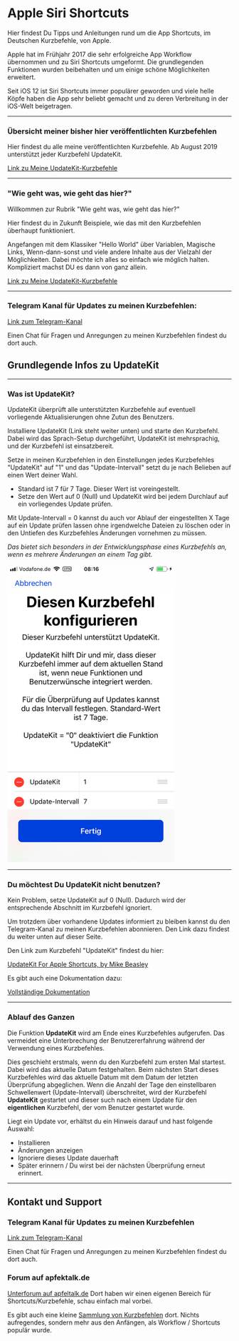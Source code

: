 # Apple Siri Shortcuts

Hier findest Du Tipps und Anleitungen rund um die App Shortcuts, im Deutschen Kurzbefehle, von Apple.

Apple hat im Frühjahr 2017 die sehr erfolgreiche App Workflow übernommen und zu Siri Shortcuts umgeformt. Die grundlegenden Funktionen wurden beibehalten und um einige schöne Möglichkeiten erweitert.

Seit iOS 12 ist Siri Shortcuts immer populärer geworden und viele helle Köpfe haben die App sehr beliebt gemacht und zu deren Verbreitung in der iOS-Welt beigetragen.

---
### Übersicht meiner bisher hier veröffentlichten Kurzbefehlen

Hier findest du alle meine veröffentlichten Kurzbefehle. Ab August 2019 unterstützt jeder Kurzbefehl UpdateKit.

[Link zu Meine UpdateKit-Kurzbefehle](Meine-UpdateKit-Kurzbefehle#meine-updatekit-kurzbefehle)

---
### "Wie geht was, wie geht das hier?"

Willkommen zur Rubrik "Wie geht was, wie geht das hier?"

Hier findest du in Zukunft Beispiele, wie das mit den Kurzbefehlen überhaupt funktioniert.

Angefangen mit dem Klassiker "Hello World" über Variablen, Magische Links, Wenn-dann-sonst und viele andere Inhalte aus der Vielzahl der Möglichkeiten. Dabei möchte ich alles so einfach wie möglich halten. Kompliziert machst DU es dann von ganz allein.

[Link zu Meine UpdateKit-Kurzbefehle](Wie_geht_was_wie_geht_das_hier)

---
### Telegram Kanal für Updates zu meinen Kurzbefehlen:

[Link zum Telegram-Kanal](https://t.me/SC_Updates_Gwadro)

Einen Chat für Fragen und Anregungen zu meinen Kurzbefehlen findest du dort auch.

## Grundlegende Infos zu UpdateKit
---
### Was ist UpdateKit?

UpdateKit überprüft alle unterstützten Kurzbefehle auf eventuell vorliegende Aktualisierungen ohne Zutun des Benutzers.

Installiere UpdateKit (Link steht weiter unten) und starte den Kurzbefehl. Dabei wird das Sprach-Setup durchgeführt, UpdateKit ist mehrsprachig, und der Kurzbefehl ist einsatzbereit.

Setze in meinen Kurzbefehlen in den Einstellungen jedes Kurzbefehles "UpdateKit" auf  "1" und das "Update-Intervall" setzt du je nach Belieben auf einen Wert deiner Wahl.
- Standard ist 7 für 7 Tage. Dieser Wert ist voreingestellt.
- Setze den Wert auf 0 (Null) und UpdateKit wird  bei jedem Durchlauf auf ein vorliegendes Update prüfen.

Mit Update-Intervall = 0 kannst du auch vor Ablauf der eingestellten X Tage auf ein Update prüfen lassen ohne irgendwelche Dateien zu löschen oder in den Untiefen des Kurzbefehles Änderungen vornehmen zu müssen.

*Das bietet sich besonders in der Entwicklungsphase eines Kurzbefehls an, wenn es mehrere Änderungen an einem Tag gibt.*

![UpdateKit Setup](images/UpdateKit-Setup.png)

---
### Du möchtest Du UpdateKit nicht benutzen?

 Kein Problem, setze UpdateKit auf 0 (Null). Dadurch wird der entsprechende Abschnitt im Kurzbefehl ignoriert.

Um trotzdem über vorhandene Updates informiert zu bleiben kannst du den Telegram-Kanal zu meinen Kurzbefehlen abonnieren. Den Link dazu findest du weiter unten auf dieser Seite.

Den Link zum Kurzbefehl "UpdateKit" findest du hier:

[UpdateKit For Apple Shortcuts, by Mike Beasley](https://www.mikebeas.com/updatekit/)

Es gibt auch eine Dokumentation dazu:

[Vollständige Dokumentation](https://www.mikebeas.com/updatekit/docs/)

---
### Ablauf des Ganzen

Die Funktion **UpdateKit** wird am Ende eines Kurzbefehles aufgerufen. Das vermeidet eine Unterbrechung der Benutzererfahrung während der Verwendung eines Kurzbefehles.

Dies geschieht erstmals, wenn du den Kurzbefehl zum ersten Mal startest. Dabei wird das aktuelle Datum festgehalten. Beim nächsten Start dieses Kurzbefehles wird das aktuelle Datum mit dem Datum der letzten Überprüfung abgeglichen. Wenn die Anzahl der Tage den einstellbaren Schwellenwert (Update-Intervall) überschreitet, wird der Kurzbefehl **UpdateKit** gestartet und dieser such nach einem Update für den **eigentlichen** Kurzbefehl, der vom Benutzer gestartet wurde.

Liegt ein Update vor, erhältst du ein Hinweis darauf und hast folgende Auswahl:

+ Installieren
+ Änderungen anzeigen
+ Ignoriere dieses Update dauerhaft
+ Später erinnern / Du wirst bei der nächsten Überprüfung erneut erinnert.

---
## Kontakt und Support

### Telegram Kanal für Updates zu meinen Kurzbefehlen

[Link zum Telegram-Kanal](https://t.me/SC_Updates_Gwadro)

Einen Chat für Fragen und Anregungen zu meinen Kurzbefehlen findest du dort auch.

### Forum auf apfektalk.de

[Unterforum auf apfeltalk.de](https://www.apfeltalk.de/community/threads/apple-kurzbefehle-hilfe-anleitungen-kfka.533890/) Dort haben wir einen eigenen Bereich für Shortcuts/Kurzbefehle, schau einfach mal vorbei.

Es gibt auch eine kleine [Sammlung von Kurzbefehlen](https://www.apfeltalk.de/community/threads/sammlung-nuetzlicher-kurzbefehle.534621/) dort. Nichts aufregendes, sondern mehr aus den Anfängen, als Workflow / Shortcuts populär wurde.
